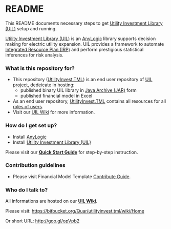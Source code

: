 # README #

This README documents necessary steps to get [Utility Investment Library (UIL)][uil.wiki] setup and running.

[Utility Investment Library (UIL)][uil.wiki] is an [AnyLogic][ext.anylogic] library supports decision making for electric utility expansion. UIL provides a framework to automate [Integrated Resource Plan (IRP)][ext.irp] and perform prestigious statistical inferences for risk analysis.


### What is this repository for? ###

* This repository ([UtilityInvest.TML][uil.tml]) is an end user repository of [UIL project][uil.about], dedeicate in hosting:
     - published binary UIL library in [Java Archive (JAR)][ext.jar] form
     - published financial model in Excel
* As an end user repository, [UtilityInvest.TML][uil.tml] contains all resources for all [roles of users][wiki.role].
* Visit our [UIL Wiki][uil.wiki] for more information.


### How do I get set up? ###

* Install [AnyLogic][url.anylogic]
* Install [Utility Investment Library (UIL)][jar.uil]

Please visit our [**Quick Start Guide**][wiki.quickstart] for step-by-step instruction.


### Contribution guidelines ###

* Please visit Financial Model Template [Contribute Guide][wiki.contrib].


### Who do I talk to? ###

All informations are hosted on our [**UIL Wiki**][uil.wiki].

Please visit: https://bitbucket.org/Quar/utilityinvest.tml/wiki/Home

Or short URL: http://goo.gl/opVpb2


[url.anylogic]: http://www.anylogic.com/downloads
[jar.uil]: /Quar/utilityinvest.tml/downloads/UtilityInvestLibrary.jar

[uil.tml]: https://bitbucket.org/Quar/utilityinvest.tml
[uil.about]: /Quar/utilityinvest.tml/wiki/About%20and%20FAQ.md
[uil.wiki]: /Quar/utilityinvest.tml/wiki/Home

[wiki.quickstart]: /Quar/utilityinvest.tml/wiki/pages/Quick%20Start%20Guide.md
[wiki.role]: /Quar/utilityinvest.tml/wiki/pages/Role-playing.md
[wiki.contrib]: /Quar/utilityinvest.tml/wiki/pages/Contribute%20to%20UIL.TML.md

[ext.jar]: https://en.wikipedia.org/wiki/JAR_%28file_format%29
[ext.irp]: http://www.osti.gov/scitech/biblio/6719825
[ext.anylogic]: https://en.wikipedia.org/wiki/AnyLogic